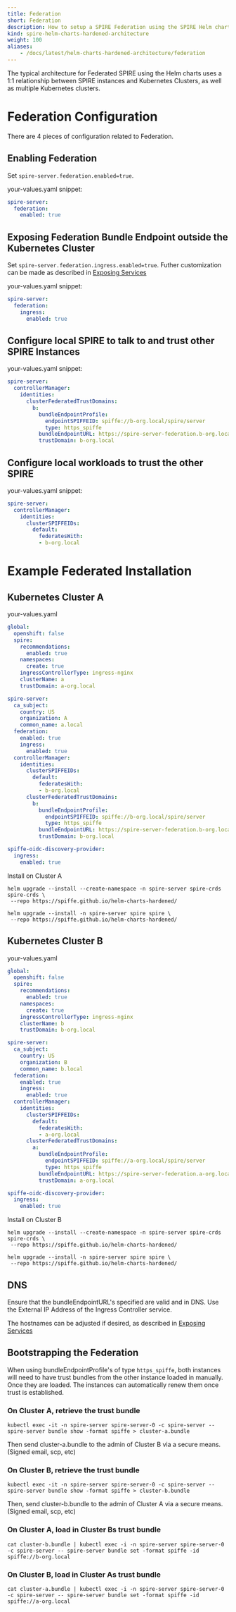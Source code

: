 ```yaml
---
title: Federation
short: Federation
description: How to setup a SPIRE Federation using the SPIRE Helm charts
kind: spire-helm-charts-hardened-architecture
weight: 100
aliases:
    - /docs/latest/helm-charts-hardened-architecture/federation
---
```


The typical architecture for Federated SPIRE using the Helm charts uses a 1:1 relationship between SPIRE instances and Kubernetes Clusters, as well as multiple Kubernetes clusters.

# Federation Configuration

There are 4 pieces of configuration related to Federation.

## Enabling Federation

Set `spire-server.federation.enabled=true`.

your-values.yaml snippet:
```yaml
spire-server:
  federation:
    enabled: true
```

## Exposing Federation Bundle Endpoint outside the Kubernetes Cluster

Set `spire-server.federation.ingress.enabled=true`. Futher customization can be made as described in 
[Exposing Services](/docs/latest/spire-helm-charts-hardened-about/exposing/#generic-ingress-config)

your-values.yaml snippet:
```yaml
spire-server:
  federation:
    ingress:
      enabled: true
```

## Configure local SPIRE to talk to and trust other SPIRE Instances

your-values.yaml snippet:
```yaml
spire-server:
  controllerManager:
    identities:
      clusterFederatedTrustDomains:
        b:
          bundleEndpointProfile:
            endpointSPIFFEID: spiffe://b-org.local/spire/server
            type: https_spiffe
          bundleEndpointURL: https://spire-server-federation.b-org.local
          trustDomain: b-org.local
```

## Configure local workloads to trust the other SPIRE

your-values.yaml snippet:
```yaml
spire-server:
  controllerManager:
    identities:
      clusterSPIFFEIDs:
        default:
          federatesWith:
          - b-org.local
```

# Example Federated Installation

## Kubernetes Cluster A

your-values.yaml
```yaml
global:
  openshift: false
  spire:
    recommendations:
      enabled: true
    namespaces:
      create: true
    ingressControllerType: ingress-nginx
    clusterName: a
    trustDomain: a-org.local

spire-server:
  ca_subject:
    country: US
    organization: A
    common_name: a.local
  federation:
    enabled: true
    ingress:
      enabled: true
  controllerManager:
    identities:
      clusterSPIFFEIDs:
        default:
          federatesWith:
          - b-org.local
      clusterFederatedTrustDomains:
        b:
          bundleEndpointProfile:
            endpointSPIFFEID: spiffe://b-org.local/spire/server
            type: https_spiffe
          bundleEndpointURL: https://spire-server-federation.b-org.local
          trustDomain: b-org.local

spiffe-oidc-discovery-provider:
  ingress:
    enabled: true
```

Install on Cluster A

```shell
helm upgrade --install --create-namespace -n spire-server spire-crds spire-crds \
 --repo https://spiffe.github.io/helm-charts-hardened/

helm upgrade --install -n spire-server spire spire \
 --repo https://spiffe.github.io/helm-charts-hardened/
```

## Kubernetes Cluster B

your-values.yaml
```yaml
global:
  openshift: false
  spire:
    recommendations:
      enabled: true
    namespaces:
      create: true
    ingressControllerType: ingress-nginx
    clusterName: b
    trustDomain: b-org.local

spire-server:
  ca_subject:
    country: US
    organization: B
    common_name: b.local
  federation:
    enabled: true
    ingress:
      enabled: true
  controllerManager:
    identities:
      clusterSPIFFEIDs:
        default:
          federatesWith:
          - a-org.local
      clusterFederatedTrustDomains:
        a:
          bundleEndpointProfile:
            endpointSPIFFEID: spiffe://a-org.local/spire/server
            type: https_spiffe
          bundleEndpointURL: https://spire-server-federation.a-org.local
          trustDomain: a-org.local

spiffe-oidc-discovery-provider:
  ingress:
    enabled: true
```

Install on Cluster B

```shell
helm upgrade --install --create-namespace -n spire-server spire-crds spire-crds \
 --repo https://spiffe.github.io/helm-charts-hardened/

helm upgrade --install -n spire-server spire spire \
 --repo https://spiffe.github.io/helm-charts-hardened/
```

## DNS
Ensure that the bundleEndpointURL's specified are valid and in DNS. Use the External IP Address of the Ingress Controller service.

The hostnames can be adjusted if desired, as described in
[Exposing Services](/docs/latest/spire-helm-charts-hardened-about/exposing/#generic-ingress-config)

## Bootstrapping the Federation

When using bundleEndpointProfile's of type `https_spiffe`, both instances will need to have trust bundles from the other instance loaded in manually.
Once they are loaded. The instances can automatically renew them once trust is established.

### On Cluster A, retrieve the trust bundle

```shell
kubectl exec -it -n spire-server spire-server-0 -c spire-server -- spire-server bundle show -format spiffe > cluster-a.bundle
```

Then send cluster-a.bundle to the admin of Cluster B via a secure means. (Signed email, scp, etc)

### On Cluster B, retrieve the trust bundle

```shell
kubectl exec -it -n spire-server spire-server-0 -c spire-server -- spire-server bundle show -format spiffe > cluster-b.bundle
```

Then, send cluster-b.bundle to the admin of Cluster A via a secure means. (Signed email, scp, etc)

### On Cluster A, load in Cluster Bs trust bundle

```shell
cat cluster-b.bundle | kubectl exec -i -n spire-server spire-server-0 -c spire-server -- spire-server bundle set -format spiffe -id spiffe://b-org.local
```

### On Cluster B, load in Cluster As trust bundle

```shell
cat cluster-a.bundle | kubectl exec -i -n spire-server spire-server-0 -c spire-server -- spire-server bundle set -format spiffe -id spiffe://a-org.local
```

